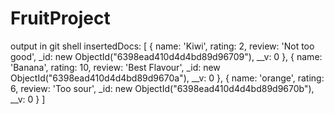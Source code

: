 # FruitProject 

output in git shell
insertedDocs: [
    {
      name: 'Kiwi',
      rating: 2,
      review: 'Not too good',
      _id: new ObjectId("6398ead410d4d4bd89d96709"),
      __v: 0
    },
    {
      name: 'Banana',
      rating: 10,
      review: 'Best Flavour',
      _id: new ObjectId("6398ead410d4d4bd89d9670a"),
      __v: 0
    },
    {
      name: 'orange',
      rating: 6,
      review: 'Too sour',
      _id: new ObjectId("6398ead410d4d4bd89d9670b"),
      __v: 0
    }
  ]
